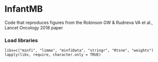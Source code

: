 # InfantMB
Code that reproduces figures from the Robinson GW &amp; Rudneva VA et al., Lancet Oncology 2018 paper


### Load libraries

```
libs=c("minfi", "limma", "minfiData", "stringr", "Rtsne", "weights")
lapply(libs, require, character.only = TRUE)
```


